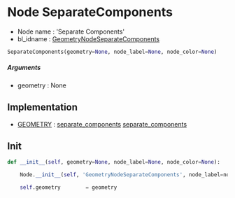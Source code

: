 # Node SeparateComponents

- Node name : 'Separate Components'
- bl_idname : [GeometryNodeSeparateComponents](https://docs.blender.org/api/current/bpy.types.GeometryNodeSeparateComponents.html)


``` python
SeparateComponents(geometry=None, node_label=None, node_color=None)
```
##### Arguments

- geometry : None

## Implementation

- [GEOMETRY](/docs/GeoNodes/socket_GEOMETRY.md) : [separate_components](/docs/GeoNodes/socket_GEOMETRY.md#separate_components) [separate_components](/docs/GeoNodes/socket_GEOMETRY.md#separate_components)

## Init

``` python
def __init__(self, geometry=None, node_label=None, node_color=None):

    Node.__init__(self, 'GeometryNodeSeparateComponents', node_label=node_label, node_color=node_color)

    self.geometry        = geometry
```
